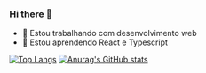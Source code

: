 ### Hi there 👋

- 🔭 Estou trabalhando com desenvolvimento web
- 🌱 Estou aprendendo React e Typescript

[![Top Langs](https://github-readme-stats.vercel.app/api/top-langs/?username=kauaj-silva)](https://github.com/anuraghazra/github-readme-stats)
[![Anurag's GitHub stats](https://github-readme-stats.vercel.app/api?username=kauaj-silva)](https://github.com/anuraghazra/github-readme-stats)
